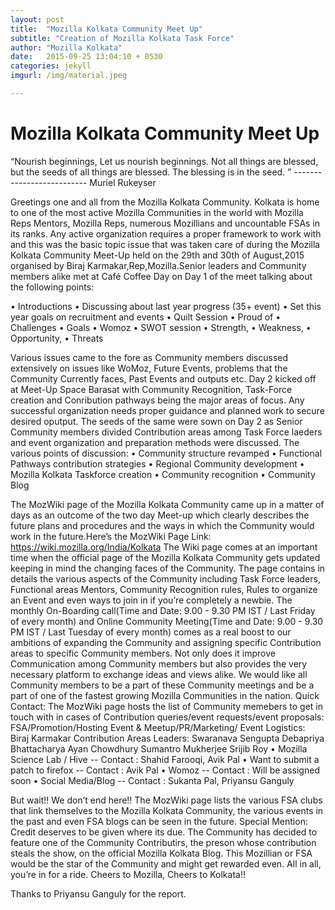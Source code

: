 ```yaml
---
layout: post
title:  "Mozilla Kolkata Community Meet Up"
subtitle: "Creation of Mozilla Kolkata Task Force"
author: "Mozilla Kolkata"
date:   2015-09-25 13:04:10 + 0530
categories: jekyll
imgurl: /img/material.jpeg

---
```


# Mozilla Kolkata Community Meet Up

“Nourish beginnings, Let us nourish beginnings. Not all things are blessed, but the seeds of all things are blessed. The blessing is in the seed.   ”
                                                                                                                        -------------------------- Muriel Rukeyser

Greetings one and all from the Mozilla Kolkata Community. Kolkata is home to one of the most active Mozilla Communities in the world with Mozilla Reps Mentors, Mozilla Reps, numerous Mozillians and uncountable FSAs in its ranks. Any active organization requires a proper framework to work with and this was the basic topic issue that was taken care of during the Mozilla Kolkata Community Meet-Up held on the 29th and 30th of August,2015 organised by Biraj Karmakar,Rep,Mozilla.Senior leaders and Community members alike met at Café Coffee Day on Day 1 of the meet talking about the following points:

•	Introductions
•	Discussing about last year progress (35+ event)
•	Set this year goals on recruitment and events
•	Quilt Session
•	Proud of
•	Challenges
•	Goals
•	  Womoz
•	SWOT session 
•	Strength, 
•	Weakness, 
•	Opportunity, 
•	Threats

Various issues came to the fore as Community members discussed extensively on issues like WoMoz, Future Events, problems that the Community Currently faces, Past Events and outputs etc. 
Day 2 kicked off at Meet-Up Space Barasat with Community Recognition, Task-Force creation and Conribution pathways being the major areas of focus. Any successful organization needs proper guidance and planned work to secure desired oputput. The seeds of the same were sown on Day 2 as Senior Community members divided Contribution areas among Task Force laeders and event organization and preparation methods were discussed. The various points of discussion:
•	Community structure revamped 
•	Functional Pathways contribution strategies 
•	Regional Community development
•	Mozilla Kolkata Taskforce creation
•	Community recognition
•	Community Blog

The MozWiki page of the Mozilla Kolkata Community came up in a matter of days as an outcome of the two day Meet-up which clearly describes the future plans and procedures and the ways in which the Community would work in the future.Here’s the MozWiki Page Link:
https://wiki.mozilla.org/India/Kolkata
 The Wiki page comes at an important time when the official page of the Mozilla Kolkata Community gets updated keeping in mind the changing faces of the Community. The page contains in details the various aspects of the Community including Task Force leaders, Functional areas Mentors, Community Recognition rules, Rules to organize an Event and even ways to join in if you’re completely a newbie.
The monthly On-Boarding call(Time and Date: 9.00 - 9.30 PM IST / Last Friday of every month) and Online Community Meeting(Time and Date: 9.00 - 9.30 PM IST / Last Tuesday of every month) comes as a real boost to our ambitions of expanding the Community and assigning specific Contribution areas to specific Community members. Not only does it improve Communication among Community members but also provides the very necessary platform to exchange ideas and views alike. We would like all Community members to be a part of these Community meetings and be a part of one of the fastest growing Mozilla Communities in the nation.
Quick Contact:
The MozWiki page hosts the list of Community memebers to get in touch with in cases of Contribution queries/event requests/event proposals:
FSA/Promotion/Hosting Event & Meetup/PR/Marketing/ Event Logistics: Biraj Karmakar
Contribution Areas Leaders:
Swaranava Sengupta
Debapriya Bhattacharya
Ayan Chowdhury
Sumantro Mukherjee
Srijib Roy
•	Mozilla Science Lab / Hive -- Contact : Shahid Farooqi, Avik Pal
•	Want to submit a patch to firefox -- Contact : Avik Pal 
•	Womoz -- Contact : Will be assigned soon
•	Social Media/Blog -- Contact : Sukanta Pal, Priyansu Ganguly

But wait!! We don’t end here!! The MozWiki page lists the various FSA clubs that link themselves to the Mozilla Kolkata Community, the various events in the past and even FSA blogs can be seen in the future. 
Special Mention:
Credit deserves to be given where its due. The Community has decided to feature one of the Community Contributirs, the preson whose contribution steals the show, on the official Mozilla Kolkata Blog. This Mozillian or FSA would be the star of the Community and might get rewarded even. All in all, you’re in for a ride. Cheers to Mozilla, Cheers to Kolkata!!

Thanks to Priyansu Ganguly for the report.
